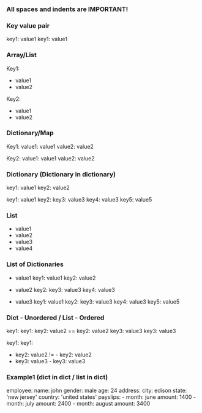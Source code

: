 ### All spaces and indents are IMPORTANT!
### Key value pair
key1: value1
key1: value1
### Array/List
Key1:
- value1
- value2

Key2:
- value1
- value2
### Dictionary/Map
Key1:
  value1: value1
  value2: value2

Key2:
  value1: value1
  value2: value2
### Dictionary (Dictionary in dictionary)
key1: value1
key2: value2

key1: value1
key2: 
  key3: value3
  key4: value3
key5: value5
### List
- value1
- value2
- value3
- value4
### List of Dictionaries
- value1
    key1: value1
    key2: value2 

- value2
    key2: 
      key3: value3
      key4: value3

- value3
    key1: value1
    key2: 
      key3: value3
      key4: value3
    key5: value5
### Dict - Unordered / List - Ordered
key1:                   key1: 
  key2: value2    ==      key2: value2
  key3: value3            key3: value3

key1:                   key1: 
-  key2: value2    !=   -  key2: value2
-  key3: value3         -  key3: value3

### Example1 (dict in dict / list in dict)
employee:
    name: john
    gender: male
    age: 24
    address:
        city: edison
        state: 'new jersey'
        country: 'united states'
    payslips:
    - month: june
      amount: 1400
    - month: july
      amount: 2400
    - month: august
      amount: 3400
